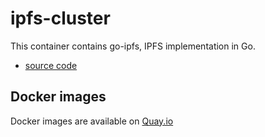 ipfs-cluster
================

This container contains go-ipfs, IPFS implementation in Go.
- [source code](https://github.com/ipfs/ipfs-cluster)

Docker images
-------------

Docker images are available on [Quay.io](https://quay.io/repository/cybozu/ipfs-cluster)


